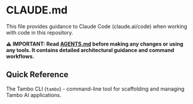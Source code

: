 # CLAUDE.md

This file provides guidance to Claude Code (claude.ai/code) when working with code in this repository.

**⚠️ IMPORTANT: Read [AGENTS.md](./AGENTS.md) before making any changes or using any tools. It contains detailed architectural guidance and command workflows.**

## Quick Reference

The Tambo CLI (`tambo`) - command-line tool for scaffolding and managing Tambo AI applications.
